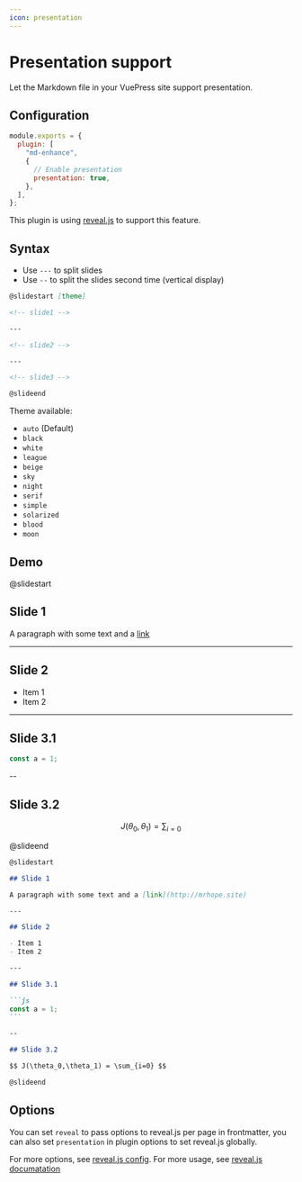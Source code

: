 ```yaml
---
icon: presentation
---
```


# Presentation support

Let the Markdown file in your VuePress site support presentation.

## Configuration

```js {3,6,7}
module.exports = {
  plugin: [
    "md-enhance",
    {
      // Enable presentation
      presentation: true,
    },
  ],
};
```

This plugin is using [reveal.js](https://revealjs.com/) to support this feature.

## Syntax

- Use `---` to split slides
- Use `--` to split the slides second time (vertical display)

```md
@slidestart [theme]

<!-- slide1 -->

---

<!-- slide2 -->

---

<!-- slide3 -->

@slideend
```

Theme available:

- `auto` (Default)
- `black`
- `white`
- `league`
- `beige`
- `sky`
- `night`
- `serif`
- `simple`
- `solarized`
- `blood`
- `moon`

## Demo

@slidestart

## Slide 1

A paragraph with some text and a [link](http://mrhope.site)

---

## Slide 2

- Item 1
- Item 2

---

## Slide 3.1

```js
const a = 1;
```

--

## Slide 3.2

$$ J(\theta_0,\theta_1) = \sum_{i=0} $$

@slideend

````md
@slidestart

## Slide 1

A paragraph with some text and a [link](http://mrhope.site)

---

## Slide 2

- Item 1
- Item 2

---

## Slide 3.1

```js
const a = 1;
```

--

## Slide 3.2

$$ J(\theta_0,\theta_1) = \sum_{i=0} $$

@slideend
````

## Options

You can set `reveal` to pass options to reveal.js per page in frontmatter, you can also set `presentation` in plugin options to set reveal.js globally.

For more options, see [reveal.js config](https://revealjs.com/config/). For more usage, see [reveal.js documatation](https://revealjs.com/)
